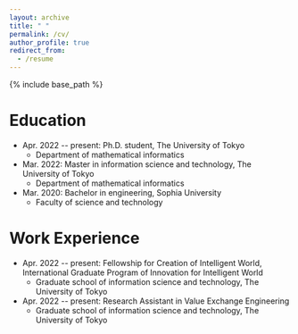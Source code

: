 ```yaml
---
layout: archive
title: " "
permalink: /cv/
author_profile: true
redirect_from:
  - /resume
---
```


{% include base_path %}

Education
======
* Apr. 2022 -- present: Ph.D. student, The University of Tokyo
  * Department of mathematical informatics
* Mar. 2022: Master in information science and technology, The University of Tokyo
  * Department of mathematical informatics
* Mar. 2020: Bachelor in engineering, Sophia University
  * Faculty of science and technology
  

Work Experience
======
* Apr. 2022 -- present: Fellowship for Creation of Intelligent World, International Graduate Program of Innovation for Intelligent World
  * Graduate school of information science and technology, The University of Tokyo
* Apr. 2022 -- present: Research Assistant in Value Exchange Engineering
  * Graduate school of information science and technology, The University of Tokyo

<!--   
Teaching
======


Awards
======


Others
======
 -->
